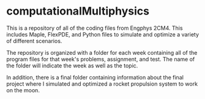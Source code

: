 # computationalMultiphysics

This is a repository of all of the coding files from Engphys 2CM4. This includes Maple, FlexPDE, and Python files to simulate and optimize a variety of different scenarios.
 
The repository is organized with a folder for each week containing all of the program files for that week's problems, assignment, and test. The name of the folder will indicate the week as well as the topic.

In addition, there is a final folder containing information about the final project where I simulated and optimized a rocket propulsion system to work on the moon.

